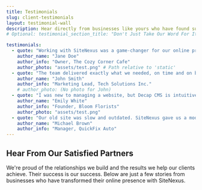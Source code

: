 ```yaml
---
title: Testimonials
slug: client-testimonials
layout: testimonial-wall
description: Hear directly from businesses like yours who have found success with SiteNexus.
# Optional: testimonial_section_title: "Don't Just Take Our Word For It..."

testimonials:
  - quote: "Working with SiteNexus was a game-changer for our online presence. Our new website is fast, beautiful, and so easy to update!"
    author_name: "Jane Doe"
    author_info: "Owner, The Cozy Corner Cafe"
    author_photo: "assets/test.png" # Path relative to 'static'
  - quote: "The team delivered exactly what we needed, on time and on budget. The AI blog generator is a fantastic bonus that saves us hours every week."
    author_name: "John Smith"
    author_info: "Marketing Lead, Tech Solutions Inc."
    # author_photo: (No photo for John)
  - quote: "I was new to managing a website, but Decap CMS is intuitive, and the support from SiteNexus has been outstanding. Highly recommend!"
    author_name: "Emily White"
    author_info: "Founder, Bloom Florists"
    author_photo: "assets/test.png"
  - quote: "Our old site was slow and outdated. SiteNexus gave us a modern, high-performance platform that our customers love."
    author_name: "Michael Brown"
    author_info: "Manager, QuickFix Auto"
---
```


## Hear From Our Satisfied Partners

We're proud of the relationships we build and the results we help our clients achieve. Their success is our success. Below are just a few stories from businesses who have transformed their online presence with SiteNexus.